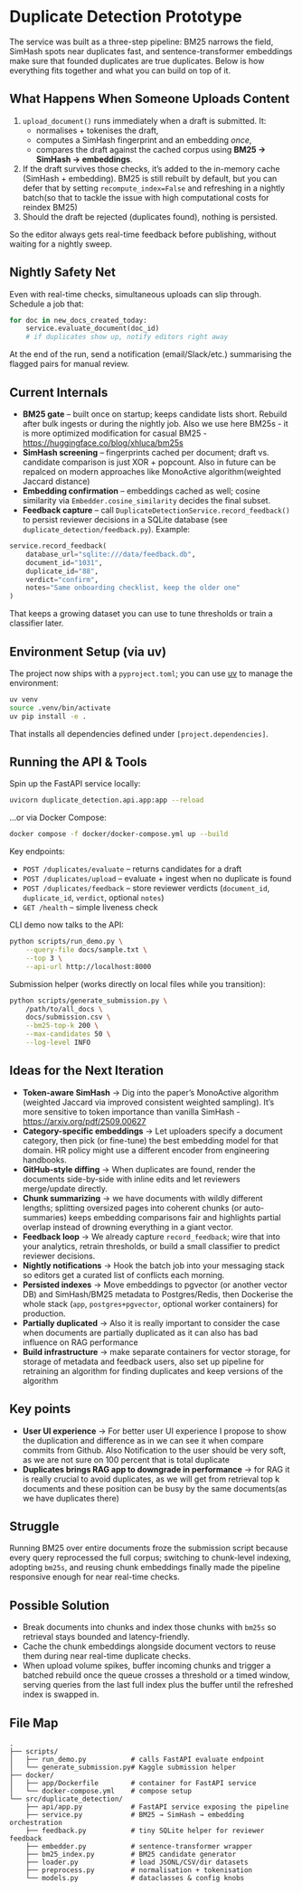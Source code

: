 # Duplicate Detection Prototype
The service was built as a three-step pipeline: BM25 narrows the field, SimHash spots near duplicates fast, and sentence-transformer embeddings make sure that founded duplicates are true duplicates. Below is how everything fits together and what you can build on top of it.

## What Happens When Someone Uploads Content

1. `upload_document()` runs immediately when a draft is submitted. It:
   - normalises + tokenises the draft,
   - computes a SimHash fingerprint and an embedding *once*,
   - compares the draft against the cached corpus using **BM25 → SimHash → embeddings**.
2. If the draft survives those checks, it’s added to the in-memory cache (SimHash + embedding). BM25 is still rebuilt by default, but you can defer that by setting `recompute_index=False` and refreshing in a nightly batch(so that to tackle the issue with high computational costs for reindex BM25)
3. Should the draft be rejected (duplicates found), nothing is persisted.

So the editor always gets real-time feedback before publishing, without waiting for a nightly sweep.

## Nightly Safety Net

Even with real-time checks, simultaneous uploads can slip through. Schedule a job that:

```python
for doc in new_docs_created_today:
    service.evaluate_document(doc_id)
    # if duplicates show up, notify editors right away
```

At the end of the run, send a notification (email/Slack/etc.) summarising the flagged pairs for manual review.

## Current Internals

- **BM25 gate** – built once on startup; keeps candidate lists short. Rebuild after bulk ingests or during the nightly job. Also we use here BM25s - it is more optimized modification for casual BM25 - https://huggingface.co/blog/xhluca/bm25s
- **SimHash screening** – fingerprints cached per document; draft vs. candidate comparison is just XOR + popcount. Also in future can be repalced on modern approaches like MonoActive algorithm(weighted Jaccard distance)
- **Embedding confirmation** – embeddings cached as well; cosine similarity via `Embedder.cosine_similarity` decides the final subset.
- **Feedback capture** – call `DuplicateDetectionService.record_feedback()` to persist reviewer decisions in a SQLite database (see `duplicate_detection/feedback.py`). Example:

```python
service.record_feedback(
    database_url="sqlite:///data/feedback.db",
    document_id="1031",
    duplicate_id="88",
    verdict="confirm",
    notes="Same onboarding checklist, keep the older one"
)
```

That keeps a growing dataset you can use to tune thresholds or train a classifier later.

## Environment Setup (via uv)

The project now ships with a `pyproject.toml`; you can use [uv](https://docs.astral.sh/uv/) to manage the environment:

```bash
uv venv
source .venv/bin/activate
uv pip install -e .
```

That installs all dependencies defined under `[project.dependencies]`.

## Running the API & Tools

Spin up the FastAPI service locally:

```bash
uvicorn duplicate_detection.api.app:app --reload
```

…or via Docker Compose:

```bash
docker compose -f docker/docker-compose.yml up --build
```

Key endpoints:

- `POST /duplicates/evaluate` – returns candidates for a draft
- `POST /duplicates/upload` – evaluate + ingest when no duplicate is found
- `POST /duplicates/feedback` – store reviewer verdicts (`document_id`, `duplicate_id`, `verdict`, optional `notes`)
- `GET /health` – simple liveness check

CLI demo now talks to the API:

```bash
python scripts/run_demo.py \
    --query-file docs/sample.txt \
    --top 3 \
    --api-url http://localhost:8000
```

Submission helper (works directly on local files while you transition):

```bash
python scripts/generate_submission.py \
    /path/to/all_docs \
    docs/submission.csv \
    --bm25-top-k 200 \
    --max-candidates 50 \
    --log-level INFO
```

## Ideas for the Next Iteration

- **Token-aware SimHash** → Dig into the paper’s MonoActive algorithm (weighted Jaccard via improved consistent weighted sampling). It’s more sensitive to token importance than vanilla SimHash - https://arxiv.org/pdf/2509.00627
- **Category-specific embeddings** → Let uploaders specify a document category, then pick (or fine-tune) the best embedding model for that domain. HR policy might use a different encoder from engineering handbooks.
- **GitHub-style diffing** → When duplicates are found, render the documents side-by-side with inline edits and let reviewers merge/update directly.
- **Chunk summarizing** → we have documents with wildly different lengths; splitting oversized pages into coherent chunks (or auto-summaries) keeps embedding comparisons fair and highlights partial overlap instead of drowning everything in a giant vector.
- **Feedback loop** → We already capture `record_feedback`; wire that into your analytics, retrain thresholds, or build a small classifier to predict reviewer decisions.
- **Nightly notifications** → Hook the batch job into your messaging stack so editors get a curated list of conflicts each morning.
- **Persisted indexes** → Move embeddings to pgvector (or another vector DB) and SimHash/BM25 metadata to Postgres/Redis, then Dockerise the whole stack (`app`, `postgres+pgvector`, optional worker containers) for production.
- **Partially duplicated** → Also it is really important to consider the case when documents are partially duplicated as it can also has bad influence on RAG performance
- **Build infrastructure** → make separate containers for vector storage, for storage of metadata and feedback users, also set up pipeline for retraining an algorithm for finding duplicates and keep versions of the algorithm

## Key points
- **User UI experience** → For better user UI experience I propose to show the duplication and difference as in we can see it when compare commits from Github. Also Notification to the user should be very soft, as we are not sure on 100 percent that is total duplicate
- **Duplicates brings RAG app to downgrade in performance** → for RAG it is really crucial to avoid duplicates, as we will get from retrieval top k documents and these position can be busy by the same documents(as we have duplicates there)


## Struggle

Running BM25 over entire documents froze the submission script because every query reprocessed the full corpus; switching to chunk-level indexing, adopting `bm25s`, and reusing chunk embeddings finally made the pipeline responsive enough for near real-time checks.

## Possible Solution

- Break documents into chunks and index those chunks with `bm25s` so retrieval stays bounded and latency-friendly.
- Cache the chunk embeddings alongside document vectors to reuse them during near real-time duplicate checks.
- When upload volume spikes, buffer incoming chunks and trigger a batched rebuild once the queue crosses a threshold or a timed window, serving queries from the last full index plus the buffer until the refreshed index is swapped in.

## File Map

```
.
├── scripts/
│   ├── run_demo.py           # calls FastAPI evaluate endpoint
│   └── generate_submission.py# Kaggle submission helper
├── docker/
│   ├── app/Dockerfile        # container for FastAPI service
│   └── docker-compose.yml    # compose setup
└── src/duplicate_detection/
    ├── api/app.py            # FastAPI service exposing the pipeline
    ├── service.py            # BM25 → SimHash → embedding orchestration
    ├── feedback.py           # tiny SQLite helper for reviewer feedback
    ├── embedder.py           # sentence-transformer wrapper
    ├── bm25_index.py         # BM25 candidate generator
    ├── loader.py             # load JSONL/CSV/dir datasets
    ├── preprocess.py         # normalisation + tokenisation
    └── models.py             # dataclasses & config knobs
```
